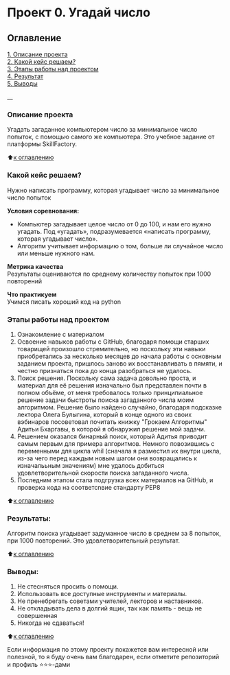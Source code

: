 # Проект 0. Угадай число

## Оглавление  
[1. Описание проекта](#Описание-проекта)  
[2. Какой кейс решаем?](#Какой-кейс-решаем)  
[3. Этапы работы над проектом](#Этапы-работы-над-проектом)  
[4. Результат](#Результат)    
[5. Выводы](#Выводы) 

__

### Описание проекта    
Угадать загаданное компьютером число за минимальное число попыток, с помощью самого же компьютера. 
Это учебное задание от платформы SkillFactory.

:arrow_up:[к оглавлению](#Оглавление)


### Какой кейс решаем?    
Нужно написать программу, которая угадывает число за минимальное число попыток

**Условия соревнования:**  
- Компьютер загадывает целое число от 0 до 100, и нам его нужно угадать. Под «угадать», подразумевается «написать программу, которая угадывает число».
- Алгоритм учитывает информацию о том, больше ли случайное число или меньше нужного нам.

**Метрика качества**     
Результаты оцениваются по среднему количеству попыток при 1000 повторений

**Что практикуем**     
Учимся писать хороший код на python


### Этапы работы над проектом  
1. Ознакомление с материалом
2. Освоение навыков работы с GitHub, благодаря помощи старших товарищей произошло стремительно, но поскольку эти навыки приобретались за несколько месяцев до начала работы с основным заданием проекта, пришлось заново их восстанавливать в пямяти, и честно признаться пока до конца разобраться не удалось. 
3. Поиск решения. Поскольку сама задача довольно проста, и материал для её решения изначально был представлен почти в полном объёме, от меня требовалось только принципиальное решение задачи быстроты поиска загаданного числа моим алгоритмом. Решение было найдено случайно, благодаря подсказке лектора Олега Булыгина, который в конце одного из своих вэбинаров посоветовал почитать книжку "Грокаем Алгоритмы" Адитьи Бхаргавы, в которой я обнаружил решение мой задачи. 
4. Решением оказался бинарный поиск, который Адитья приводит самым первым для примера алгоритмов. Немного повозившись с переменными для цикла whil (сначала я разместил их внутри цикла, из-за чего перед каждым новым шагом они возвращались к изначалььным значениям) мне удалось добиться удовлетворительной скорости поиска загаданного числа. 
5. Последним этапом стала подгрузка всех материалов на GitHub, и проверка кода на соответсnвие стандарту PEP8 

:arrow_up:[к оглавлению](#Оглавление)


### Результаты:  

Алгоритм поиска угадывает задуманное число в среднем за 8 попыток, при 1000 повторений. Это удовлетворительный результат. 

:arrow_up:[к оглавлению](#Оглавление)


### Выводы:  

1. Не стесняться просить о помощи.
2. Использовать все доступные инструменты и материалы.
3. Не пренебрегать советами учителей, лекторов и наставников.
4. Не откладывать дела в долгий ящик, так как память - вещь не совершенная
5. Никогда не сдаваться! 

:arrow_up:[к оглавлению](#Оглавление)


Если информация по этому проекту покажется вам интересной или полезной, то я буду очень вам благодарен, если отметите репозиторий и профиль ⭐️⭐️⭐️-дами
